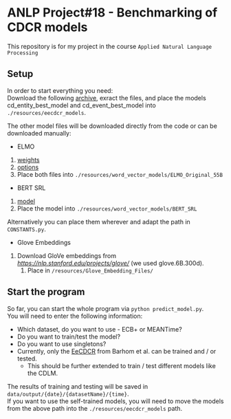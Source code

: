 # ANLP Project#18 - Benchmarking of CDCR models

This repository is for my project in the course `Applied Natural Language Processing`

## Setup
In order to start everything you need:\
Download the following [archive](https://drive.google.com/file/d/197jYq5lioefABWP11cr4hy4Ohh1HMPGK/view), exract the files,
and place the models cd_entity_best_model and cd_event_best_model into ```./resources/eecdcr_models```.

The other model files will be downloaded directly from the code or can be downloaded manually:
* ELMO
1) [weights](https://s3-us-west-2.amazonaws.com/allennlp/models/elmo/2x4096_512_2048cnn_2xhighway_5.5B/elmo_2x4096_512_2048cnn_2xhighway_5.5B_weights.hdf5)
2) [options](https://s3-us-west-2.amazonaws.com/allennlp/models/elmo/2x4096_512_2048cnn_2xhighway_5.5B/elmo_2x4096_512_2048cnn_2xhighway_5.5B_options.json)
3) Place both files into ```./resources/word_vector_models/ELMO_Original_55B```
* BERT SRL
1) [model](https://s3-us-west-2.amazonaws.com/allennlp/models/bert-base-srl-2019.06.17.tar.gz)
2) Place the model into ```./resources/word_vector_models/BERT_SRL```

Alternatively you can place them wherever and adapt the path in `CONSTANTS.py`.

* Glove Embeddings
1) Download GloVe embeddings from *https://nlp.stanford.edu/projects/glove/* (we used glove.6B.300d).
   1) Place in ``/resources/Glove_Embedding_Files/``

## Start the program
So far, you can start the whole program via `python predict_model.py`.\
You will need to enter the following information:
+ Which dataset, do you want to use - ECB+ or MEANTime?
+ Do you want to train/test the model?
+ Do you want to use singletons?
+ Currently, only the [EeCDCR](https://github.com/shanybar/event_entity_coref_ecb_plus) from Barhom et al. can be trained and / or tested.
  + This should be further extended to train / test different models like the CDLM.

The results of training and testing will be saved in ``data/output/{date}/{datasetName}/{time}``.\
If you want to use the self-trained models, you will need to move the models from the above path into the `./resources/eecdcr_models` path.
